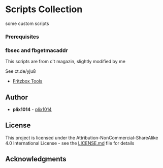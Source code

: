# Scripts Collection

some custom scripts

### Prerequisites


### fbsec and fbgetmacaddr

This scripts are from c't magazin, slightly modified by me

See ct.de/yju8

* [Fritzbox Tools](https://ct.de/yju8)



## Author

* **plix1014** - [plix1014](https://github.com/plix1014)


## License

This project is licensed under the Attribution-NonCommercial-ShareAlike 4.0 International License - see the [LICENSE.md](LICENSE.md) file for details


## Acknowledgments



